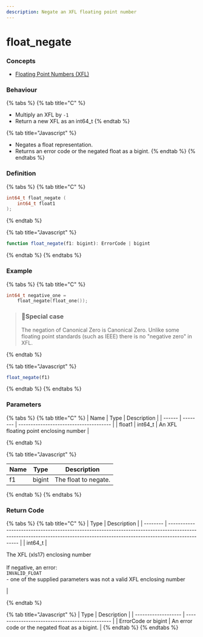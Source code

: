 ```yaml
---
description: Negate an XFL floating point number
---
```


# float\_negate

### Concepts

* [Floating Point Numbers (XFL)](../../../concepts/floating-point-numbers-xfl.md)

### Behaviour

{% tabs %}
{% tab title="C" %}
* Multiply an XFL by `-1`
* Return a new XFL as an int64\_t
{% endtab %}

{% tab title="Javascript" %}
* Negates a float representation.
* Returns an error code or the negated float as a bigint.
{% endtab %}
{% endtabs %}

### Definition

{% tabs %}
{% tab title="C" %}
```c
int64_t float_negate (
    int64_t float1
);
```


{% endtab %}

{% tab title="Javascript" %}
```javascript
function float_negate(f1: bigint): ErrorCode | bigint
```
{% endtab %}
{% endtabs %}



### Example

{% tabs %}
{% tab title="C" %}
```c
int64_t negative_one =
    float_negate(float_one());
```

> ### 📘Special case
>
> The negation of Canonical Zero is Canonical Zero. Unlike some floating point standards (such as IEEE) there is no "negative zero" in XFL.


{% endtab %}

{% tab title="Javascript" %}
```javascript
float_negate(f1)
```
{% endtab %}
{% endtabs %}



### Parameters

{% tabs %}
{% tab title="C" %}
| Name   | Type     | Description                            |
| ------ | -------- | -------------------------------------- |
| float1 | int64\_t | An XFL floating point enclosing number |


{% endtab %}

{% tab title="Javascript" %}


| Name | Type   | Description          |
| ---- | ------ | -------------------- |
| f1   | bigint | The float to negate. |
{% endtab %}
{% endtabs %}



### Return Code

{% tabs %}
{% tab title="C" %}
| Type     | Description                                                                                                                                                                  |
| -------- | ---------------------------------------------------------------------------------------------------------------------------------------------------------------------------- |
| int64\_t | <p>The XFL (xls17) enclosing number<br><br>If negative, an error:<br><code>INVALID_FLOAT</code><br>- one of the supplied parameters was not a valid XFL enclosing number</p> |


{% endtab %}

{% tab title="Javascript" %}
| Type                | Description                                     |
| ------------------- | ----------------------------------------------- |
| ErrorCode or bigint | An error code or the negated float as a bigint. |
{% endtab %}
{% endtabs %}

